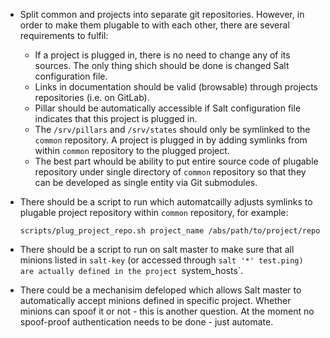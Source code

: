 
* Split common and projects into separate git repositories.
  However, in order to make them plugable to with each other, there are
  several requirements to fulfil:
  * If a project is plugged in, there is no need to change any of its sources.
    The only thing shich should be done is changed Salt configuration file.
  * Links in documentation should be valid (browsable) through projects
    repositories (i.e. on GitLab).
  * Pillar should be automatically accessible if Salt configuration file
    indicates that this project is plugged in.
  * The `/srv/pillars` and `/srv/states` should only be symlinked to
    the `common` repository. A project is plugged in by adding symlinks
    from within `common` repository to the plugged project.
  * The best part whould be ability to put entire source code of
    plugable repository under single directory of `common` repository
    so that they can be developed as single entity via Git submodules.

* There should be a script to run which automatcailly adjusts symlinks
  to plugable project repository within `common` repository, for example:
  ```
  scripts/plug_project_repo.sh project_name /abs/path/to/project/repo
  ```

* There should be a script to run on salt master to make sure that all
  minions listed in `salt-key` (or accessed through `salt '*' test.ping) are
  actually defined in the project `system_hosts`.

* There could be a mechanisim defeloped which allows Salt master to
  automatically accept minions defined in specific project.
  Whether minions can spoof it or not - this is another question.
  At the moment no spoof-proof authentication needs to be done - just
  automate.

